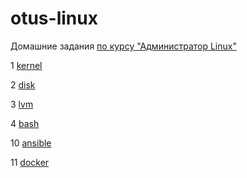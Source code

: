 otus-linux
===

Домашние задания [по курсу "Администратор Linux"](https://otus.ru/lessons/linux/)

1 [kernel](01-kernel/README.md)

2 [disk](02-disk/README.md)

3 [lvm](03-lvm/README.md)

4 [bash](04-bash/README.md)

10 [ansible](10-ansible)

11 [docker](11-docker)

